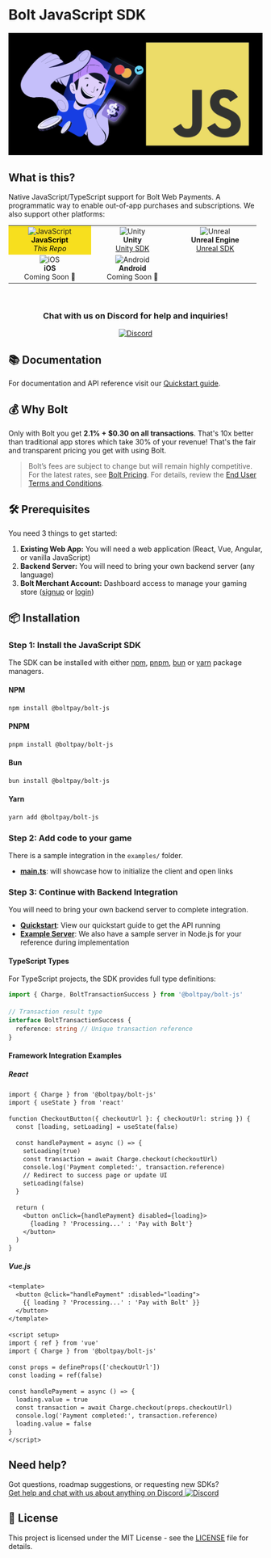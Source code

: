  # Bolt JavaScript SDK

<img src="https://github.com/BoltApp/bolt-gameserver-sample/blob/main/public/banner-javascript.png?raw=true" />

## What is this?

Native JavaScript/TypeScript support for Bolt Web Payments. A programmatic way to enable out-of-app purchases and subscriptions.
We also support other platforms:

<table>
  <tr>
    <td align="center" width="150" bgcolor="#f7df1e">
      <img src="https://upload.wikimedia.org/wikipedia/commons/6/6a/JavaScript-logo.png" width="60" height="60" alt="JavaScript"/><br>
      <div style="color: black">
      <b>JavaScript</b><br>
      <i>This Repo</i>
      </div>
    </td>
    <td align="center" width="150">
      <img src="https://cdn.sanity.io/images/fuvbjjlp/production/bd6440647fa19b1863cd025fa45f8dad98d33181-2000x2000.png" width="60" height="60" alt="Unity"/><br>
      <b>Unity</b><br>
      <a href="https://github.com/BoltApp/bolt-unity-sdk">Unity SDK</a>
    </td>
    <td align="center" width="150">
      <img src="https://encrypted-tbn0.gstatic.com/images?q=tbn:ANd9GcRUf3R8LFTgqC_8mooGEx7Fpas9kHu8OUxhLA&s" width="60" height="60" alt="Unreal"/><br>
      <b>Unreal Engine</b><br>
      <a href="https://github.com/BoltApp/bolt-unreal-engine-sdk">Unreal SDK</a>
    </td>
  </tr>
  <tr>
    <td align="center" width="150">
      <img src="https://developer.apple.com/assets/elements/icons/swift/swift-64x64.png" width="60" height="60" alt="iOS"/><br>
      <b>iOS</b><br>
      Coming Soon 🚧
    </td>
    <td align="center" width="150">
      <img src="https://avatars.githubusercontent.com/u/32689599?s=200&v=4" width="60" height="60" alt="Android"/><br>
      <b>Android</b><br>
      Coming Soon 🚧
    </td>
    <td align="center" width="150">
      <!-- filler -->
    </td>
  </tr>
</table>

<br>

<div align="center">

### Chat with us on Discord for help and inquiries!

[![Discord](https://img.shields.io/badge/Discord-Have%20A%20Request%3F-7289DA?style=for-the-badge&logo=discord&logoColor=white&logoWidth=60)](https://discord.gg/BSUp9qjtnc)


</div>

## 📚 Documentation

For documentation and API reference visit our [Quickstart guide](https://gaming-help.bolt.com/guide/quickstart.html).

## 💰 Why Bolt

Only with Bolt you get **2.1% + $0.30 on all transactions**. That's 10x better than traditional app stores which take 30% of your revenue! That's the fair and transparent pricing you get with using Bolt.

> Bolt’s fees are subject to change but will remain highly competitive. 
> For the latest rates, see [Bolt Pricing](https://www.bolt.com/pricing). 
>For details, review the [End User Terms and Conditions](https://www.bolt.com/end-user-terms).

## 🛠️ Prerequisites

You need 3 things to get started:

1. **Existing Web App:** You will need a web application (React, Vue, Angular, or vanilla JavaScript)
2. **Backend Server:** You will need to bring your own backend server (any language)
3. **Bolt Merchant Account:** Dashboard access to manage your gaming store ([signup](https://merchant.bolt.com/onboarding/get-started/gaming) or [login](https://merchant.bolt.com/))

## 📦 Installation

### Step 1: Install the JavaScript SDK

The SDK can be installed with either [npm](https://www.npmjs.com/), [pnpm](https://pnpm.io/), [bun](https://bun.sh/) or [yarn](https://classic.yarnpkg.com/en/) package managers.

#### NPM

```bash
npm install @boltpay/bolt-js
```

#### PNPM

```bash
pnpm install @boltpay/bolt-js
```

#### Bun

```bash
bun install @boltpay/bolt-js
```

#### Yarn

```bash
yarn add @boltpay/bolt-js
```

### Step 2: Add code to your game

There is a sample integration in the `examples/` folder.

- [**main.ts**](./examples/main.ts): will showcase how to initialize the client and open links

### Step 3: Continue with Backend Integration

You will need to bring your own backend server to complete integration.

- [**Quickstart**](https://gaming-help.bolt.com/guide/quickstart.html): View our quickstart guide to get the API running
- [**Example Server**](https://github.com/BoltApp/bolt-gameserver-sample): We also have a sample server in Node.js for your reference during implementation

#### TypeScript Types

For TypeScript projects, the SDK provides full type definitions:

```ts
import { Charge, BoltTransactionSuccess } from '@boltpay/bolt-js'

// Transaction result type
interface BoltTransactionSuccess {
  reference: string // Unique transaction reference
}
```

#### Framework Integration Examples

##### React

```tsx
import { Charge } from '@boltpay/bolt-js'
import { useState } from 'react'

function CheckoutButton({ checkoutUrl }: { checkoutUrl: string }) {
  const [loading, setLoading] = useState(false)

  const handlePayment = async () => {
    setLoading(true)
    const transaction = await Charge.checkout(checkoutUrl)
    console.log('Payment completed:', transaction.reference)
    // Redirect to success page or update UI
    setLoading(false)
  }

  return (
    <button onClick={handlePayment} disabled={loading}>
      {loading ? 'Processing...' : 'Pay with Bolt'}
    </button>
  )
}
```

##### Vue.js

```vue
<template>
  <button @click="handlePayment" :disabled="loading">
    {{ loading ? 'Processing...' : 'Pay with Bolt' }}
  </button>
</template>

<script setup>
import { ref } from 'vue'
import { Charge } from '@boltpay/bolt-js'

const props = defineProps(['checkoutUrl'])
const loading = ref(false)

const handlePayment = async () => {
  loading.value = true
  const transaction = await Charge.checkout(props.checkoutUrl)
  console.log('Payment completed:', transaction.reference)
  loading.value = false
}
</script>
```

## Need help?

<div class="discord-link">
    Got questions, roadmap suggestions, or requesting new SDKs?
    <br>
    <a href="https://discord.gg/BSUp9qjtnc" 
    target="_blank" class="discord-link-anchor">
      <span class="discord-text mr-2">Get help and chat with 
      us about anything on Discord</span>
      <span class="discord-icon-wrapper">
        <img src="https://cdn.prod.website-files.com/6257adef93867e50d84d30e2/66e3d80db9971f10a9757c99_Symbol.svg"
        alt="Discord" class="discord-icon" 
        width="16px">
      </span>
    </a>
  </div>

## 📄 License

This project is licensed under the MIT License - see the [LICENSE](LICENSE) file for details.
